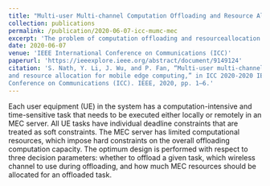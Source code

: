 ```yaml
---
title: "Multi-user Multi-channel Computation Offloading and Resource Allocation for Mobile Edge Computing"
collection: publications
permalink: /publication/2020-06-07-icc-mumc-mec
excerpt: 'The problem of computation offloading and resourceallocation in multi-user multi-channel mobile edge computing (MEC) systems is to minimize a cost function that is expressed as a weighted sum of energy consumption, delay, and deadline penalty of all user equipments (UEs). A Deep Reinforcement Learning approach known as Deep Deterministic Policy Gradient (DDPG) is applied.'
date: 2020-06-07
venue: 'IEEE International Conference on Communications (ICC)'
paperurl: 'https://ieeexplore.ieee.org/abstract/document/9149124'
citation: 'S. Nath, Y. Li, J. Wu, and P. Fan, “Multi-user multi-channel computation offloading
and resource allocation for mobile edge computing,” in ICC 2020-2020 IEEE International
Conference on Communications (ICC). IEEE, 2020, pp. 1–6.'
---
```


Each user equipment (UE) in the system has a computation-intensive and time-sensitive task that needs to be executed either locally or remotely in an MEC server. All UE tasks have individual deadline constraints that are treated as soft constraints. The MEC server has limited computational resources, which impose hard constraints on the overall offloading computation capacity. The optimum design is performed with respect to three decision parameters: whether to offload a given task, which wireless channel to use during offloading, and how much MEC resources should be allocated for an offloaded task.
